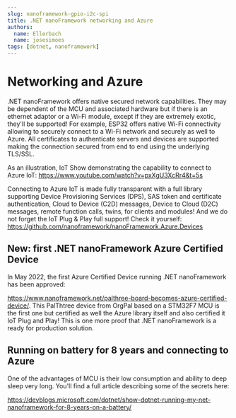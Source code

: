 ```yaml
---
slug: nanoframework-gpio-i2c-spi
title: .NET nanoFramework networking and Azure
authors:
  name: Ellerbach
  name: josesimoes
tags: [dotnet, nanoframework]
---
```


# Networking and Azure

.NET nanoFramework offers native secured network capabilities. They may be dependent of the MCU and associated hardware but if there is an ethernet adaptor or a Wi-Fi module, except if they are extremely exotic, they'll be supported! For example, ESP32 offers native Wi-Fi connectivity allowing to securely connect to a Wi-Fi network and securely as well to Azure. All certificates to authenticate servers and devices are supported making the connection secured from end to end using the underlying TLS/SSL.

As an illustration, IoT Show demonstrating the capability to connect to Azure IoT: <https://www.youtube.com/watch?v=pxXgU3XcRr4&t=5s>

Connecting to Azure IoT is made fully transparent with a full library supporting Device Provisioning Services (DPS), SAS token and certificate authentication, Cloud to Device (C2D) messages, Device to Cloud (D2C) messages, remote function calls, twins, for clients and modules! And we do not forget the IoT Plug & Play full support! Check it yourself: <https://github.com/nanoframework/nanoFramework.Azure.Devices>

## New: first .NET nanoFramework Azure Certified Device

In May 2022, the first Azure Certified Device running .NET nanoFramework has been approved:

<https://www.nanoframework.net/palthree-board-becomes-azure-certified-device/>. This PalThtree device from OrgPal based on a STM32F7 MCU is the first one but certified as well the Azure library itself and also certified it IoT Plug and Play! This is one more proof that .NET nanoFramework is a ready for production solution.

## Running on battery for 8 years and connecting to Azure

One of the advantages of MCU is their low consumption and ability to deep sleep very long. You'll find a full article describing some of the secrets here:

<https://devblogs.microsoft.com/dotnet/show-dotnet-running-my-net-nanoframework-for-8-years-on-a-battery/>
